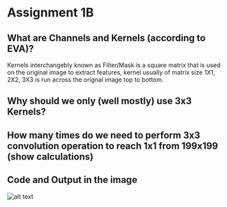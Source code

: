 # Assignment 1B


What are Channels and Kernels (according to EVA)?
--

Kernels interchangebly known as Filter/Mask is a square matrix that is used on the original image to extract features, kernel usually of matrix size 1X1, 2X2, 3X3 is run across the orignal image top to bottom.

Why should we only (well mostly) use 3x3 Kernels?
--



How many times do we need to perform 3x3 convolution operation to reach 1x1 from 199x199 (show calculations)
--
Code and Output in the image
-
![alt text](https://user-images.githubusercontent.com/11686582/56873564-c49c0d00-6a50-11e9-9794-a51042fb4e2a.png)



